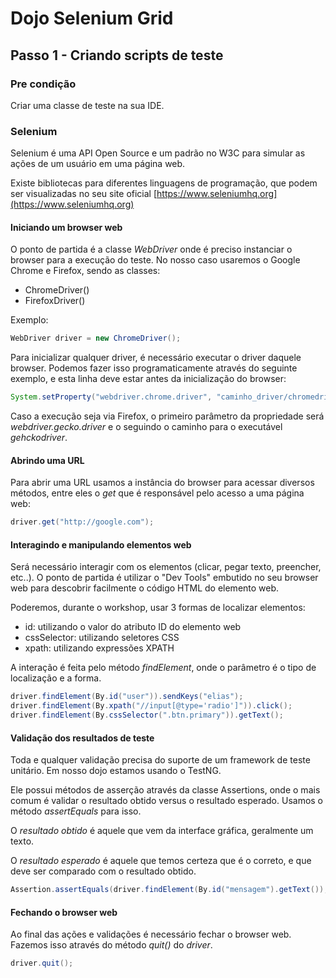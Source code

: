 # Dojo Selenium Grid

## Passo 1 - Criando scripts de teste

### Pre condição

Criar uma classe de teste na sua IDE.

### Selenium

Selenium é uma API Open Source e um padrão no W3C para simular as ações de um usuário em uma página web.

Existe bibliotecas para diferentes linguagens de programação, que podem ser visualizadas no seu site oficial [https://www.seleniumhq.org](https://www.seleniumhq.org)

#### Iniciando um browser web

O ponto de partida é a classe _WebDriver_ onde é preciso instanciar o browser para a execução do teste. No nosso caso usaremos o Google Chrome e Firefox, sendo as classes:

* ChromeDriver()
* FirefoxDriver()

Exemplo:

```java
WebDriver driver = new ChromeDriver();
```

Para inicializar qualquer driver, é necessário executar o driver daquele browser. Podemos fazer isso programaticamente através do seguinte exemplo, e esta linha deve estar antes da inicialização do browser:

```java
System.setProperty("webdriver.chrome.driver", "caminho_driver/chromedriver.exe");
```

Caso a execução seja via Firefox, o primeiro parâmetro da propriedade será _webdriver.gecko.driver_ e o seguindo o caminho para o executável _gehckodriver_.

#### Abrindo uma URL

Para abrir uma URL usamos a instância do browser para acessar diversos métodos, entre eles o _get_ que é responsável pelo acesso a uma página web:

```java
driver.get("http://google.com");
```

#### Interagindo e manipulando elementos web

Será necessário interagir com os elementos (clicar, pegar texto, preencher, etc..). O ponto de partida é utilizar o "Dev Tools" embutido no seu browser web para descobrir facilmente o código HTML do elemento web.

Poderemos, durante o workshop, usar 3 formas de localizar elementos:

* id: utilizando o valor do atributo ID do elemento web
* cssSelector: utilizando seletores CSS
* xpath: utilizando expressões XPATH

A interação é feita pelo método _findElement_, onde o parâmetro é o tipo de localização e a forma.

```java
driver.findElement(By.id("user")).sendKeys("elias");
driver.findElement(By.xpath("//input[@type='radio']")).click();
driver.findElement(By.cssSelector(".btn.primary")).getText();
```

#### Validação dos resultados de teste

Toda e qualquer validação precisa do suporte de um framework de teste unitário. Em nosso dojo estamos usando o TestNG.

Ele possui métodos de asserção através da classe Assertions, onde o mais comum é validar o resultado obtido versus o resultado esperado. Usamos o método _assertEquals_ para isso.

O _resultado obtido_ é aquele que vem da interface gráfica, geralmente um texto.

O _resultado esperado_ é aquele que temos certeza que é o correto, e que deve ser comparado com o resultado obtido.

```java
Assertion.assertEquals(driver.findElement(By.id("mensagem").getText()), "Salvo com sucesso!");
```

#### Fechando o browser web

Ao final das ações e validações é necessário fechar o browser web.
Fazemos isso através do método _quit()_ do _driver_.

```java
driver.quit();
```